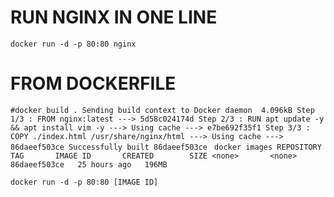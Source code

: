 # RUN NGINX IN ONE LINE
``docker run -d -p 80:80 nginx``
# FROM DOCKERFILE
``#docker build .
Sending build context to Docker daemon  4.096kB
Step 1/3 : FROM nginx:latest
 ---> 5d58c024174d
Step 2/3 : RUN apt update -y && apt install vim -y
 ---> Using cache
 ---> e7be692f35f1
Step 3/3 : COPY ./index.html /usr/share/nginx/html
 ---> Using cache
 ---> 86daeef503ce
Successfully built 86daeef503ce
``
``docker images
REPOSITORY   TAG       IMAGE ID       CREATED        SIZE
<none>       <none>    86daeef503ce   25 hours ago   196MB
``

``docker run -d -p 80:80 [IMAGE ID]``
